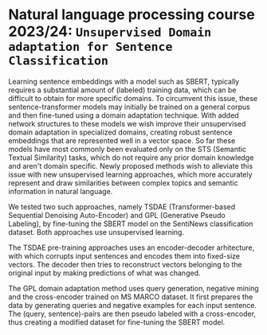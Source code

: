 # Natural language processing course 2023/24: `Unsupervised Domain adaptation for Sentence Classification`


Learning sentence embeddings with a model such as SBERT, typically requires a substantial amount of (labeled) training data, which can be difficult to obtain for more specific domains. To circumvent this issue, these sentence-transformer models may initially be trained on a general corpus and then fine-tuned using a domain adaptation technique. With added network structures to these models we wish improve their unsupervised domain adaptation in specialized domains, creating robust sentence embeddings that are represented well in a vector space. So far these models have most commonly been evaluated only on the STS (Semantic Textual Similarity) tasks, which do not require any prior domain knowledge and aren't domain specific. Newly proposed methods wish to alleviate this issue with new unsupervised learning approaches, which more accurately represent and draw similarities between complex topics and semantic information in natural language. 

We tested two such approaches, namely TSDAE (Transformer-based Sequential Denoising Auto-Encoder) and GPL (Generative Pseudo Labeling), by fine-tuning the SBERT model on the SentiNews classification dataset. Both approaches use unsupervised learning.

The TSDAE pre-training approaches uses an encoder-decoder arhitecture, with which corrupts input sentences and encodes them into fixed-size vectors. The decoder then tries to reconstruct vectors belonging to the original input by making predictions of what was changed. 

The GPL domain adaptation method uses query generation, negative mining and the cross-encoder trained on MS MARCO dataset. It first prepares the data by generating queries and negative examples for each input sentence. The (query, sentence)-pairs are then pseudo labeled with a cross-encoder, thus creating a modified dataset for fine-tuning the SBERT model.
